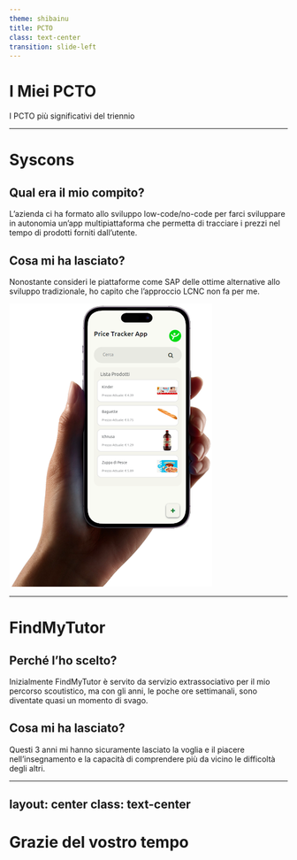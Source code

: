 ```yaml
---
theme: shibainu
title: PCTO
class: text-center
transition: slide-left
---
```


<!-- markdownlint-disable -->

# I Miei PCTO

I PCTO più significativi del triennio

---

# Syscons

## Qual era il mio compito?

L’azienda ci ha formato allo sviluppo low-code/no-code per farci sviluppare in autonomia un’app multipiattaforma che permetta di tracciare i prezzi nel tempo di prodotti forniti dall’utente.

## Cosa mi ha lasciato?

Nonostante consideri le piattaforme come SAP delle ottime alternative allo sviluppo tradizionale, ho capito che l’approccio LCNC non fa per me.

<img class="absolute bottom-0 right-0" src="./assets/price-tracker-app.png">

---

# FindMyTutor

## Perché l’ho scelto?

Inizialmente FindMyTutor è servito da servizio extrassociativo per il mio percorso scoutistico, ma con gli anni, le poche ore settimanali, sono diventate quasi un momento di svago.

## Cosa mi ha lasciato?

Questi 3 anni mi hanno sicuramente lasciato la voglia e il piacere nell’insegnamento e la capacità di comprendere più da vicino le difficoltà degli altri.

---
layout: center
class: text-center
---

# Grazie del vostro tempo
